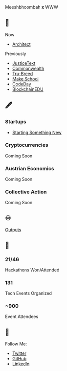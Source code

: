 Meeshbhoombah 𝐱 WWW

## 🤔
Now
- [Architect](https://twitter.com/_thearchproj_)

Previously
- [JusticeText](https://justicetext.com/)
- [Commonwealth](https://commonwealth.im/)
- [Tru-Breed](https://www.tru-breed.com/)
- [Make School](https://makeschool.org/)
- [CodeDay](https://www.codeday.org/)
- [BlockchainEDU](https://www.blockchainedu.org/)

## 🖋
### Startups
- [Starting Something New](/writing/startups/starting-something-new.md)

### Cryptocurrencies
Coming Soon

### Austrian Economics
Coming Soon

### Collective Action
Coming Soon

## ♾
[Outputs](https://meeshbhoombah2020.notion.site/Outputs-25bce498609c4d089bc670ec3dfce8ad)

## 🔢
### 21/46
Hackathons Won/Attended

### 131
Tech Events Organized

### ~900
Event Attendees

## 🔁
Follow Me:
- [Twitter](https://twitter.com/meeshbhoombah)
- [GitHub](https://github.com/meeshbhoombah/)
- [LinkedIn](https://www.linkedin.com/in/aboutrohan/)

